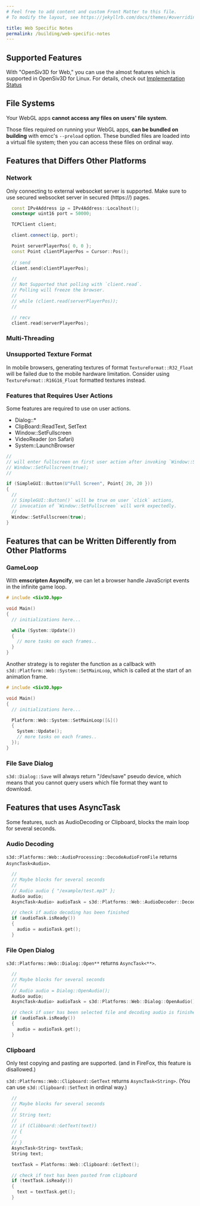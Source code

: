 ```yaml
---
# Feel free to add content and custom Front Matter to this file.
# To modify the layout, see https://jekyllrb.com/docs/themes/#overriding-theme-defaults

title: Web Specific Notes
permalink: /building/web-specific-notes
---
```


## Supported Features

With "OpenSiv3D for Web," you can use the almost features which is supported in OpenSiv3D for Linux.
For details, check out [Implementation Status](/status)

## File Systems

Your WebGL apps **cannot access any files on users' file system**.

Those files required on running your WebGL apps, **can be bundled on building** with emcc's `--preload` option.
These bundled files are loaded into a virtual file system; then you can access these files on ordinal way.

## Features that Differs Other Platforms

### Network

Only connecting to external websocket server is supported.
Make sure to use secured websocket server in secured (https://) pages.

```cpp
  const IPv4Address ip = IPv4Address::Localhost();
  constexpr uint16 port = 50000;

  TCPClient client;

  client.connect(ip, port);

  Point serverPlayerPos{ 0, 0 };
  const Point clientPlayerPos = Cursor::Pos();
  
  // send
  client.send(clientPlayerPos);

  //
  // Not Supported that polling with `client.read`.
  // Polling will freeze the browser. 
  //
  // while (client.read(serverPlayerPos));
  //

  // recv
  client.read(serverPlayerPos);
```

### Multi-Threading

### Unsupported Texture Format

In mobile browsers, generating textures of format `TextureFormat::R32_Float` will be failed due to the mobile hardware limitation.
Consider using `TextureFormat::R16G16_Float` formatted textures instead.

### Features that Requires User Actions

Some features are required to use on user actions.

* Dialog::\*
* ClipBoard::ReadText, SetText
* Window::SetFullscreen
* VideoReader (on Safari)
* System::LaunchBrowser

```cpp
//
// will enter fullscreen on first user action after invoking `Window::SetFullscreen`
// Window::SetFullscreen(true);
//

if (SimpleGUI::Button(U"Full Screen", Point{ 20, 20 }))
{
  //
  // SimpleGUI::Button()` will be true on user `click` actions,
  // invocation of `Window::SetFullscreen` will work expectedly.
  //
  Window::SetFullscreen(true);
}
```

## Features that can be Written Differently from Other Platforms

### GameLoop

With **emscripten Asyncify**, we can let a browser handle JavaScript events in the infinite game loop.

```cpp
# include <Siv3D.hpp>

void Main()
{
  // initializations here...

  while (System::Update())
  {
    // more tasks on each frames..
  }
}
```

Another strategy is to register the function as a callback with `s3d::Platform::Web::System::SetMainLoop`, which is called at the start of an animation frame.

```cpp
# include <Siv3D.hpp>

void Main()
{
  // initializations here...

  Platform::Web::System::SetMainLoop([&]()
  {
    System::Update();
    // more tasks on each frames..
  });
}
```

### File Save Dialog

`s3d::Dialog::Save` will always return "/dev/save" pseudo device,
which means that you cannot query users which file format they want to download.

## Features that uses AsyncTask

Some features, such as AudioDecoding or Clipboard, blocks the main loop for several seconds.

### Audio Decoding

`s3d::Platforms::Web::AudioProcessing::DecodeAudioFromFile` returns `AsyncTask<Audio>`.

```cpp
  // 
  // Maybe blocks for several seconds
  //
  // Audio audio { "/example/test.mp3" };
  Audio audio;
  AsyncTask<Audio> audioTask = s3d::Platforms::Web::AudioDecoder::DecodeFromFile("/example/test.mp3");

  // check if audio decoding has been finished
  if (audioTask.isReady())
  {
    audio = audioTask.get();
  }
```

### File Open Dialog

`s3d::Platforms::Web::Dialog::Open**` returns `AsyncTask<**>`.

```cpp
  // 
  // Maybe blocks for several seconds
  //
  // Audio audio = Dialog::OpenAudio();
  Audio audio;
  AsyncTask<Audio> audioTask = s3d::Platforms::Web::Dialog::OpenAudio();

  // check if user has been selected file and decoding audio is finished
  if (audioTask.isReady())
  {
    audio = audioTask.get();
  }
```

### Clipboard

Only test copying and pasting are supported.
(and in FireFox, this feature is disallowed.)

`s3d::Platforms::Web::Clipboard::GetText` returns `AsyncTask<String>`.
(You can use `s3d::Clipboard::SetText` in ordinal way.)

```cpp
  // 
  // Maybe blocks for several seconds
  //
  // String text;
  // 
  // if (Clibboard::GetText(text))
  // {
  //
  // }
  AsyncTask<String> textTask;
  String text;

  textTask = Platforms::Web::Clipboard::GetText();

  // check if text has been pasted from clipboard
  if (textTask.isReady())
  {
    text = textTask.get();
  }
```
